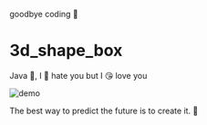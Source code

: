 goodbye coding 👋
# 3d_shape_box

Java 💩, I 🤬 hate you but I 😘 love you

![demo](./docs/demo.gif)


<!-- INSPIRATIONAL_QUOTE_START -->
The best way to predict the future is to create it.
🦄
<!-- INSPIRATIONAL_QUOTE_END -->
